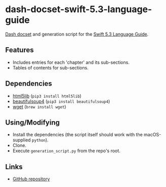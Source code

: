 # dash-docset-swift-5.3-language-guide

[Dash docset](https://github.com/Kapeli/Dash-User-Contributions) and generation script for the [Swift 5.3 Language Guide](https://docs.swift.org/swift-book/LanguageGuide/).

## Features

- Includes entries for each 'chapter' and its sub-sections.
- Tables of contents for sub-sections.

## Dependencies

- [html5lib](https://pypi.org/project/html5lib/) (`pip3 install html5lib`)
- [beautifulsoup4](https://www.crummy.com/software/BeautifulSoup/) (`pip3 install beautifulsoup4`)
- [wget](https://www.gnu.org/software/wget/) (`brew install wget`)

## Using/Modifying

- Install the dependencies (the script itself should work with the macOS-supplied `python`).
- Clone.
- Execute `generation_script.py` from the repo's root.

## Links

- [GitHub repository](https://github.com/roeybiran/dash-docset-swift-5.3-language-guide)
